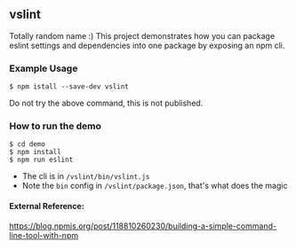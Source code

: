 ## vslint

Totally random name :) This project demonstrates how you can package eslint settings and dependencies into one package by exposing an npm cli. 


### Example Usage
```
$ npm istall --save-dev vslint
```
Do not try the above command, this is not published.

### How to run the demo
```
$ cd demo
$ npm install
$ npm run eslint
```

- The cli is in `/vslint/bin/vslint.js`
- Note the `bin` config in `/vslint/package.json`, that's what does the magic

#### External Reference:
https://blog.npmjs.org/post/118810260230/building-a-simple-command-line-tool-with-npm
